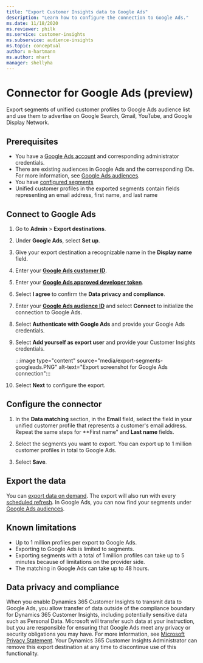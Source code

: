 ```yaml
---
title: "Export Customer Insights data to Google Ads"
description: "Learn how to configure the connection to Google Ads."
ms.date: 11/18/2020
ms.reviewer: philk
ms.service: customer-insights
ms.subservice: audience-insights
ms.topic: conceptual
author: m-hartmann
ms.author: mhart
manager: shellyha
---
```


# Connector for Google Ads (preview)

Export segments of unified customer profiles to Google Ads audience list and use them to advertise on Google Search, Gmail, YouTube, and Google Display Network. 

## Prerequisites

-	You have a [Google Ads account](https://ads.google.com/) and corresponding administrator credentials.
-	There are existing audiences in Google Ads and the corresponding IDs. For more information, see [Google Ads audiences](https://support.google.com/google-ads/answer/7558048?hl=en#:~:text=Audience%20lists%20is%20a%20section,Display%20Network%20through%20remarketing%20campaigns.).
-	You have [configured segments](segments.md)
-	Unified customer profiles in the exported segments contain fields representing an email address, first name, and last name

## Connect to Google Ads

1. Go to **Admin** > **Export destinations**.

1. Under **Google Ads**, select **Set up**.

1. Give your export destination a recognizable name in the **Display name** field.

1. Enter your **[Google Ads customer ID](https://support.google.com/google-ads/answer/1704344)**.

1. Enter your **[Google Ads approved developer token](https://developers.google.com/google-ads/api/docs/first-call/dev-token)**.

1. Select **I agree** to confirm the **Data privacy and compliance**.

1. Enter your **[Google Ads audience ID](https://support.google.com/google-ads/answer/7558048?hl=en#:~:text=Audience%20lists%20is%20a%20section,Display%20Network%20through%20remarketing%20campaigns.)** and select **Connect** to initialize the connection to Google Ads.

1. Select **Authenticate with Google Ads** and provide your Google Ads credentials.

1. Select **Add yourself as export user** and provide your Customer Insights credentials.

   :::image type="content" source="media/export-segments-googleads.PNG" alt-text="Export screenshot for Google Ads connection":::

1. Select **Next** to configure the export.

## Configure the connector

1. In the **Data matching** section, in the **Email** field, select the field in your unified customer profile that represents a customer's email address. Repeat the same steps for **First name" and **Last name** fields.

1. Select the segments you want to export. You can export up to 1 million customer profiles in total to Google Ads.

1. Select **Save**.

## Export the data

You can [export data on demand](export-destinations.md). The export will also run with every [scheduled refresh](system.md#schedule-tab). In Google Ads, you can now find your segments under [Google Ads audiences](https://support.google.com/google-ads/answer/7558048?hl=en/).

## Known limitations

- Up to 1 million profiles per export to Google Ads.
- Exporting to Google Ads is limited to segments.
- Exporting segments with a total of 1 million profiles can take up to 5 minutes because of limitations on the provider side. 
- The matching in Google Ads can take up to 48 hours.

## Data privacy and compliance

When you enable Dynamics 365 Customer Insights to transmit data to Google Ads, you allow transfer of data outside of the compliance boundary for Dynamics 365 Customer Insights, including potentially sensitive data such as Personal Data. Microsoft will transfer such data at your instruction, but you are responsible for ensuring that Google Ads meet any privacy or security obligations you may have. For more information, see [Microsoft Privacy Statement](https://go.microsoft.com/fwlink/?linkid=396732).
Your Dynamics 365 Customer Insights Administrator can remove this export destination at any time to discontinue use of this functionality.
